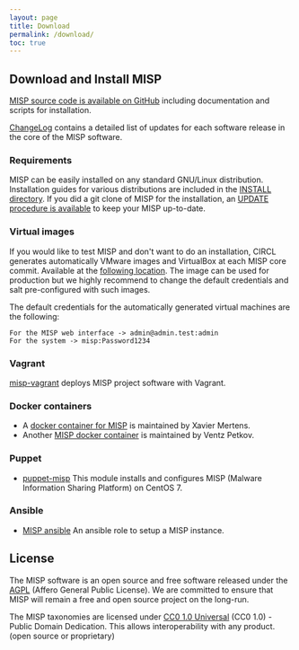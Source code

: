 ```yaml
---
layout: page
title: Download
permalink: /download/
toc: true
---
```


## Download and Install MISP

[MISP source code is available on GitHub](https://github.com/MISP/MISP) including documentation and scripts for installation.

[ChangeLog](/Changelog.txt) contains a detailed list of updates for each software release in the core of the MISP software.

### Requirements

MISP can be easily installed on any standard GNU/Linux distribution. Installation guides for various distributions are included in the [INSTALL directory](https://github.com/MISP/MISP/tree/2.4/INSTALL). If you did a git clone of MISP for the installation, an [UPDATE procedure is available](https://github.com/MISP/MISP/blob/2.4/INSTALL/UPDATE.txt) to keep your MISP up-to-date.

### Virtual images

If you would like to test MISP and don't want to do an installation, CIRCL generates automatically VMware images and VirtualBox at each MISP core commit. Available at the [following location](https://www.circl.lu/misp-images/latest/). The image can be used for production but we highly recommend to change the default credentials and salt pre-configured with such images.

The default credentials for the automatically generated virtual machines are the following:

~~~~
For the MISP web interface -> admin@admin.test:admin
For the system -> misp:Password1234
~~~~

### Vagrant

[misp-vagrant](https://github.com/MISP/misp-vagrant) deploys MISP project software with Vagrant.

### Docker containers

- A [docker container for MISP](https://github.com/xme/misp-docker) is maintained by Xavier Mertens.
- Another [MISP docker container](https://github.com/harvard-itsecurity/docker-misp) is maintained by Ventz Petkov.

### Puppet

- [puppet-misp](https://github.com/voxpupuli/puppet-misp) This module installs and configures MISP (Malware Information Sharing Platform) on CentOS 7.

### Ansible

- [MISP ansible](https://github.com/juju4/ansible-MISP) An ansible role to setup a MISP instance.

## License

The MISP software is an open source and free software released under the [AGPL](https://github.com/MISP/MISP/blob/2.4/LICENSE) (Affero General Public License). We are committed to ensure that MISP will remain a free and open source project on the long-run.

The MISP taxonomies are licensed under [CC0 1.0 Universal](https://creativecommons.org/publicdomain/zero/1.0/) (CC0 1.0) - Public Domain Dedication. This allows interoperability with any product. (open source or proprietary) 
